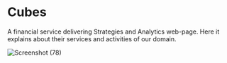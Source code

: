 # Cubes
A financial service delivering Strategies and Analytics web-page.
Here it explains about their services and activities of our domain.

![Screenshot (78)](https://github.com/UdayKiranReddyuk/Cubes/assets/112466237/df3f2287-bb61-4805-aae2-58142d213d68)
